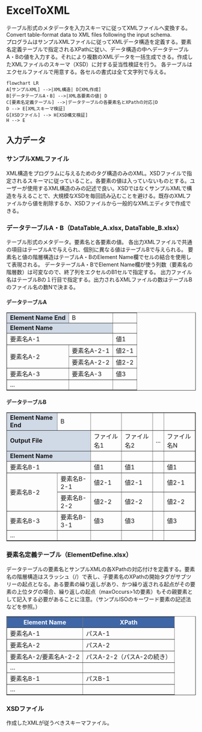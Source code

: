 # ExcelToXML
テーブル形式のメタデータを入力スキーマに従ってXMLファイルへ変換する。Convert table-format data to XML files following the input schema.<br>
プログラムはサンプルXMLファイルに従ってXMLデータ構造を定義する。要素名定義テーブルで指定されるXPathに従い、データ構造の中へデータテーブルA・Bの値を入力する。それにより複数のXMLデータを一括生成できる。作成したXMLファイルのスキーマ（XSD）に対する妥当性検証を行う。
各テーブルはエクセルファイルで用意する。各セルの書式は全て文字列で与える。

```mermaid
flowchart LR
A[サンプルXML] -->|XML構造| D[XML作成]
B[データテーブルA・B] -->|XML各要素の値| D
C[要素名定義テーブル] -->|データテーブルの各要素名とXPathの対応|D
D --> E[XMLスキーマ検証]
G[XSDファイル] --> H[XSD構文検証]
H --> E
```

## 入力データ
### サンプルXMLファイル
XML構造をプログラムに与えるためのタグ構造のみのXML。XSDファイルで指定されるスキーマに従っていること。各要素の値は入っていないものとする。ユーザーが使用するXML構造のみの記述で良い。XSDではなくサンプルXMLで構造を与えることで、大規模なXSDを毎回読み込むことを避ける。既存のXMLファイルから値を削除するか、XSDファイルから一般的なXMLエディタで作成できる。

### データテーブルA・B（DataTable_A.xlsx, DataTable_B.xlsx）
テーブル形式のメタデータ。要素名と各要素の値。
各出力XMLファイルで共通の項目はテーブルAで与えられ、個別に異なる値はテーブルBで与えられる。
要素名と値の階層構造はテーブルA・BのElement Name欄でセルの結合を使用して表現される。
データテーブルA・BでElement Name欄が使う列数（要素名の階層数）は可変なので、終了列をエクセルのB1セルで指定する。
出力ファイル名はテーブルBの１行目で指定する。出力されるXMLファイルの数はテーブルBのファイル名の数Nで決まる。

#### データテーブルA
<table border="1" cellspacing="0" cellpadding="5">
  <tbody>
    <tr>
      <td style="background-color:#d0d9e6;"><strong>Element Name End</strong></td>
      <td>B</td>
      <td></td>
    </tr>
    <tr>
      <td colspan="2" style="background-color:#d0d9e6;"><strong>Element Name</strong></td>
      <td></td>
    </tr>
    <tr>
      <td colspan="2">要素名A-1</td>
      <td>値1</td>
    </tr>
    <tr>
      <td rowspan="2">要素名A-2</td>
      <td>要素名A-2-1</td>
      <td>値2-1</td>
    </tr>
    <tr>
      <td>要素名A-2-2</td>
      <td>値2-2</td>
    </tr>
    <tr>
      <td>要素名A-3</td>
      <td>要素名A-3</td>
      <td>値3</td>
    </tr>
    <tr>
      <td>...</td>
      <td></td>
      <td></td>
    </tr>
  </tbody>
</table>

#### データテーブルB
<table border="1" cellspacing="0" cellpadding="5">
  <tbody>
    <tr>
      <td style="background-color:#d0d9e6;"><strong>Element Name End</strong></td>
      <td>B</td>
      <td></td>
      <td></td>
      <td></td>
      <td></td>
    </tr>
    <tr>
      <td colspan="2" style="background-color:#d0d9e6;"><strong>Output File</strong></td>
      <td>ファイル名1</td>
      <td>ファイル名2</td>
      <td>...</td>
      <td>ファイル名N</td>
    </tr>
    <tr>
      <td colspan="2" style="background-color:#d0d9e6;"><strong>Element Name</strong></td>
      <td></td>
      <td></td>
      <td></td>
      <td></td>
    </tr>
    <tr>
      <td colspan="2">要素名B-1</td>
      <td>値1</td>
      <td>値1</td>
      <td></td>
      <td>値1</td>
    </tr>
    <tr>
      <td rowspan="2">要素名B-2</td>
      <td>要素名B-2-1</td>
      <td>値2-1</td>
      <td>値2-1</td>
      <td></td>
      <td>値2-1</td>
    </tr>
    <tr>
      <td>要素名B-2-2</td>
      <td>値2-2</td>
      <td>値2-2</td>
      <td></td>
      <td>値2-2</td>
    </tr>
    <tr>
      <td>要素名B-3</td>
      <td>要素名B-3-1</td>
      <td>値3</td>
      <td>値3</td>
      <td></td>
      <td>値3</td>
    </tr>
    <tr>
      <td>...</td>
      <td></td>
      <td></td>
      <td></td>
      <td></td>
      <td></td>
    </tr>
  </tbody>
</table>

### 要素名定義テーブル（ElementDefine.xlsx）
データテーブルの要素名とサンプルXMLの各XPathの対応付けを定義する。要素名の階層構造はスラッシュ（/）で表し、子要素名のXPathの開始タグがサブツリーの起点となる。ある要素の繰り返しがあり、かつ繰り返される起点がその要素の上位タグの場合、繰り返しの起点（maxOccurs>1の要素）もその親要素として記入する必要があることに注意。（サンプルISOのキーワード要素の記述法などを参照。）

<table border="1" cellspacing="0" cellpadding="5">
  <thead style="background-color:#3f66a7; color:white;">
    <tr>
      <th>Element Name</th>
      <th>XPath</th>
    </tr>
  </thead>
  <tbody>
    <tr>
      <td>要素名A-1</td>
      <td>パスA-1</td>
    </tr>
    <tr>
      <td>要素名A-2</td>
      <td>パスA-2</td>
    </tr>
    <tr>
      <td>要素名A-2/要素名A-2-2</td>
      <td>パスA-2-2（パスA-2の続き）</td>
    </tr>
    <tr>
      <td>…</td>
      <td></td>
    </tr>
    <tr>
      <td>要素名B-1</td>
      <td>パスB-1</td>
    </tr>
    <tr>
      <td>…</td>
      <td></td>
    </tr>
  </tbody>
</table>

### XSDファイル
作成したXMLが従うべきスキーマファイル。
